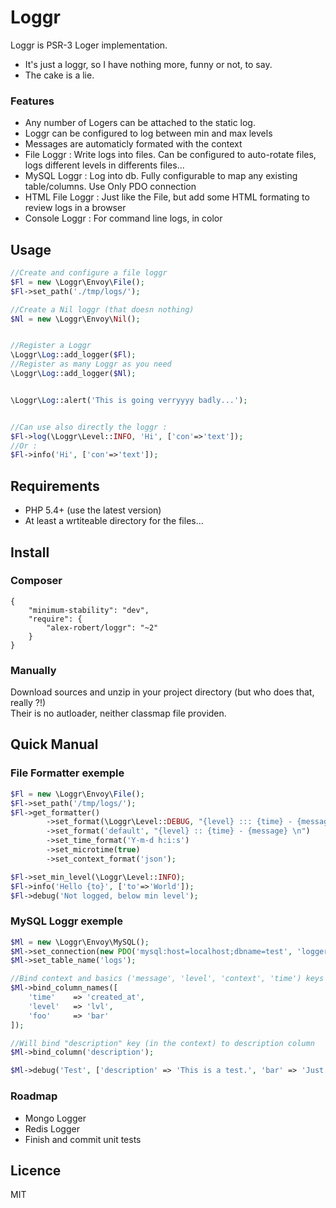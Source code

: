 Loggr
=====

Loggr is PSR-3 Loger implementation.
- It's just a loggr, so I have nothing more, funny or not, to say. 
- The cake is a lie.

### Features

- Any number of Logers can be attached to the static log.
- Loggr can be configured to log between min and max levels
- Messages are automaticly formated with the context
- File Loggr : Write logs into files. Can be configured to auto-rotate files, logs different levels in differents files...
- MySQL Loggr : Log into db. Fully configurable to map any existing table/columns. Use Only PDO connection
- HTML File Loggr : Just like the File, but add some HTML formating to review logs in a browser
- Console Loggr : For command line logs, in color


Usage
------------

```php
//Create and configure a file loggr
$Fl = new \Loggr\Envoy\File();
$Fl->set_path('./tmp/logs/');

//Create a Nil loggr (that doesn nothing)
$Nl = new \Loggr\Envoy\Nil();


//Register a Loggr  
\Loggr\Log::add_logger($Fl);
//Register as many Loggr as you need
\Loggr\Log::add_logger($Nl);


\Loggr\Log::alert('This is going verryyyy badly...');


//Can use also directly the loggr :
$Fl->log(\Loggr\Level::INFO, 'Hi', ['con'=>'text']);
//Or :  
$Fl->info('Hi', ['con'=>'text']);
```

Requirements
------------

- PHP 5.4+ (use the latest version)
- At least a wrtiteable directory for the files...


Install
------------

### Composer

    {
        "minimum-stability": "dev",
        "require": {
            "alex-robert/loggr": "~2"        
        }
    }

### Manually

Download sources and unzip in your project directory (but who does that, really ?!)  
Their is no autloader, neither classmap file providen.


Quick Manual
------------

### File Formatter exemple

```php
$Fl = new \Loggr\Envoy\File();
$Fl->set_path('/tmp/logs/');
$Fl->get_formatter()
        ->set_format(\Loggr\Level::DEBUG, "{level} ::: {time} - {message} {context} \n")
        ->set_format('default', "{level} :: {time} - {message} \n")
        ->set_time_format('Y-m-d h:i:s')
        ->set_microtime(true)
        ->set_context_format('json');

$Fl->set_min_level(\Loggr\Level::INFO);
$Fl->info('Hello {to}', ['to'=>'World']);
$Fl->debug('Not logged, below min level');
```    
    
### MySQL Loggr exemple

```php
$Ml = new \Loggr\Envoy\MySQL();
$Ml->set_connection(new PDO('mysql:host=localhost;dbname=test', 'logger'));
$Ml->set_table_name('logs');

//Bind context and basics ('message', 'level', 'context', 'time') keys to DB columns
$Ml->bind_column_names([
    'time'    => 'created_at',
    'level'   => 'lvl',
    'foo'     => 'bar'
]);

//Will bind "description" key (in the context) to description column
$Ml->bind_column('description');

$Ml->debug('Test', ['description' => 'This is a test.', 'bar' => 'Just inside the context', 'foo' => 'Goes in bar column']);
``` 


### Roadmap

- Mongo Logger
- Redis Logger
- Finish and commit unit tests


Licence
------------

MIT



